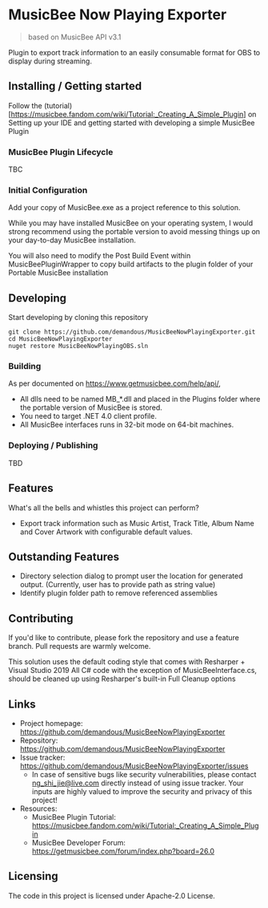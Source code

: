 # MusicBee Now Playing Exporter
> based on MusicBee API v3.1

Plugin to export track information to an easily consumable format for OBS to display during streaming.

## Installing / Getting started

Follow the (tutorial)[https://musicbee.fandom.com/wiki/Tutorial:_Creating_A_Simple_Plugin] on 
Setting up your IDE and getting started with developing a simple MusicBee Plugin

### MusicBee Plugin Lifecycle
TBC

### Initial Configuration

Add your copy of MusicBee.exe as a project reference to this solution.

While you may have installed MusicBee on your operating system, I would strong recommend using 
the portable version to avoid messing things up on your day-to-day MusicBee installation.

You will also need to modify the Post Build Event within MusicBeePluginWrapper to copy 
build artifacts to the plugin folder of your Portable MusicBee installation


## Developing

Start developing by cloning this repository

```shell
git clone https://github.com/demandous/MusicBeeNowPlayingExporter.git
cd MusicBeeNowPlayingExporter
nuget restore MusicBeeNowPlayingOBS.sln
```


### Building

As per documented on https://www.getmusicbee.com/help/api/, 
* All dlls need to be named MB_*.dll and placed in the Plugins folder where the portable version of MusicBee is stored.
* You need to target .NET 4.0 client profile.
* All MusicBee interfaces runs in 32-bit mode on 64-bit machines.


### Deploying / Publishing

TBD

## Features

What's all the bells and whistles this project can perform?
* Export track information such as Music Artist, Track Title, Album Name and Cover Artwork with configurable default values.

## Outstanding Features
* Directory selection dialog to prompt user the location for generated output. (Currently, user has to provide path as string value)
* Identify plugin folder path to remove referenced assemblies

## Contributing

If you'd like to contribute, please fork the repository and use a feature
branch. Pull requests are warmly welcome.

This solution uses the default coding style that comes with Resharper + Visual Studio 2019
All C# code with the exception of MusicBeeInterface.cs, should be cleaned up using Resharper's built-in Full Cleanup options

## Links
- Project homepage: https://github.com/demandous/MusicBeeNowPlayingExporter
- Repository: https://github.com/demandous/MusicBeeNowPlayingExporter
- Issue tracker: https://github.com/demandous/MusicBeeNowPlayingExporter/issues
  - In case of sensitive bugs like security vulnerabilities, please contact
    ng_shi_jie@live.com directly instead of using issue tracker. Your inputs are highly valued
    to improve the security and privacy of this project!
- Resources:
   - MusicBee Plugin Tutorial: https://musicbee.fandom.com/wiki/Tutorial:_Creating_A_Simple_Plugin
   - MusicBee Developer Forum: https://getmusicbee.com/forum/index.php?board=26.0

## Licensing
The code in this project is licensed under Apache-2.0 License.
